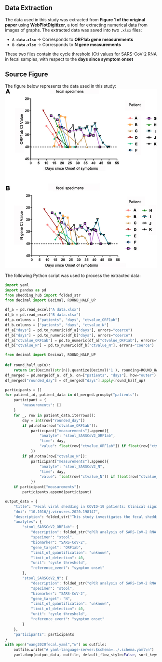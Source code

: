 ## Data Extraction
The data used in this study was extracted from **Figure 1 of the original paper** using **WebPlotDigitizer**, a tool for extracting numerical data from images of graphs. The extracted data was saved into two `.xlsx` files:

- **`A data.xlsx`** → Corresponds to **ORF1ab gene measurements**
- **`B data.xlsx`** → Corresponds to **N gene measurements**

These two files contain the cycle threshold (Ct) values for SARS-CoV-2 RNA in fecal samples, with respect to the **days since symptom onset**
## Source Figure
The figure below represents the data used in this study:
![Source Figure](data.jpg)

The following Python script was used to process the extracted data:


```python
import yaml
import pandas as pd
from shedding_hub import folded_str
from decimal import Decimal, ROUND_HALF_UP
```


```python
df_a = pd.read_excel("A data.xlsx")
df_b = pd.read_excel("B data.xlsx")
df_a.columns = ["patients", "days", "ctvalue_ORF1ab"]
df_b.columns = ["patients", "days", "ctvalue_N"]
df_a["days"] = pd.to_numeric(df_a["days"], errors="coerce")
df_b["days"] = pd.to_numeric(df_b["days"], errors="coerce")
df_a["ctvalue_ORF1ab"] = pd.to_numeric(df_a["ctvalue_ORF1ab"], errors="coerce")
df_b["ctvalue_N"] = pd.to_numeric(df_b["ctvalue_N"], errors="coerce")
```


```python
from decimal import Decimal, ROUND_HALF_UP

def round_half_up(n):
    return int(Decimal(str(n)).quantize(Decimal('1'), rounding=ROUND_HALF_UP))
df_merged = pd.merge(df_a, df_b, on=["patients", "days"], how="outer")
df_merged["rounded_day"] = df_merged["days"].apply(round_half_up)
```

```python
participants = []
for patient_id, patient_data in df_merged.groupby("patients"):
    participant = {
        "measurements": []
    }
    for _, row in patient_data.iterrows():
        day = int(row["rounded_day"])  
        if pd.notna(row["ctvalue_ORF1ab"]):
            participant["measurements"].append({
                "analyte": "stool_SARSCoV2_ORF1ab",
                "time": day,
                "value": float(row["ctvalue_ORF1ab"]) if float(row["ctvalue_ORF1ab"]) < 40 else "negative"
            })
        if pd.notna(row["ctvalue_N"]):
            participant["measurements"].append({
                "analyte": "stool_SARSCoV2_N",
                "time": day,
                "value": float(row["ctvalue_N"]) if float(row["ctvalue_N"]) < 40 else "negative"
            })
    if participant["measurements"]:
        participants.append(participant)
```

```python
output_data = {
    "title": "Fecal viral shedding in COVID-19 patients: Clinical significance, viral load dynamics and survival analysis",
    "doi": "10.1016/j.virusres.2020.198147",
    "description": folded_str("This study investigates the fecal shedding of SARS-CoV-2 in COVID-19 patients, analyzing viral load dynamics, clinical significance, and survival analysis.\n"),
    "analytes": {
        "stool_SARSCoV2_ORF1ab": {
            "description": folded_str("qPCR analysis of SARS-CoV-2 RNA in stool samples targeting ORF1ab gene. Ct less than 35 is defined as positive, and Ct > 40 is considered as negative.\n"),
            "specimen": "stool",
            "biomarker": "SARS-CoV-2",
            "gene_target": "ORF1ab",
            "limit_of_quantification": "unknown", 
            "limit_of_detection": 40,
            "unit": "cycle threshold",
            "reference_event": "symptom onset"
        },
        "stool_SARSCoV2_N": {
            "description": folded_str("qPCR analysis of SARS-CoV-2 RNA in stool samples targeting N gene. Ct = 35 is the cut-off for a positive result, and Ct = 40 is a negative sample.\n"),
            "specimen": "stool",
            "biomarker": "SARS-CoV-2",
            "gene_target": "N",
            "limit_of_quantification": "unknown",  
            "limit_of_detection": 40,
            "unit": "cycle threshold",
            "reference_event": "symptom onset"
        }
    },  
    "participants": participants
}
with open("wang2020fecal.yaml","w") as outfile:
    outfile.write("# yaml-language-server:$schema=../.schema.yaml\n")
    yaml.dump(output_data, outfile, default_flow_style=False, sort_keys=False)
```

```python

```
